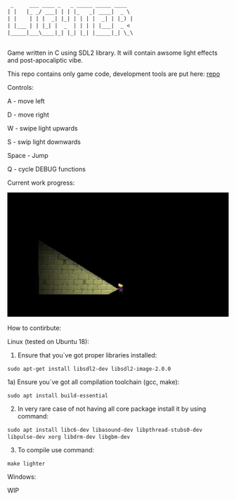 ```
 _     ___ ____ _   _ _____ _____ ____  
| |   |_ _/ ___| | | |_   _| ____|  _ \ 
| |    | | |  _| |_| | | | |  _| | |_) |
| |___ | | |_| |  _  | | | | |___|  _ < 
|_____|___\____|_| |_| |_| |_____|_| \_\
                                        

```

Game written in C using SDL2 library.
It will contain awsome light effects and post-apocaliptic vibe.

This repo contains only game code, development tools are put here: [repo](https://github.com/lukaszszymankiewicz/ltools)

Controls:

A - move left

D - move right

W - swipe light upwards

S - swip light downwards

Space - Jump

Q - cycle DEBUG functions


Current work progress:

![A test image](screenshot.gif)

How to contirbute:

Linux (tested on Ubuntu 18):

1) Ensure that you`ve got proper libraries installed:

```
sudo apt-get install libsdl2-dev libsdl2-image-2.0.0 
```

1a) Ensure you`ve got all compilation toolchain (gcc, make):

```
sudo apt install build-essential
```

2) In very rare case of not having all core package install it by using command:

```
sudo apt install libc6-dev libasound-dev libpthread-stubs0-dev libpulse-dev xorg libdrm-dev libgbm-dev
```

3) To compile use command:

```
make lighter
```

Windows: 

WIP
